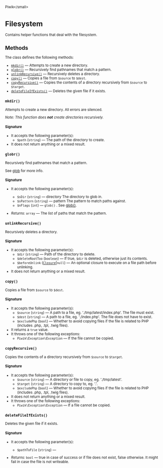 <small>Piwik\</small>

Filesystem
==========

Contains helper functions that deal with the filesystem.

Methods
-------

The class defines the following methods:

- [`mkdir()`](#mkdir) &mdash; Attempts to create a new directory.
- [`globr()`](#globr) &mdash; Recursively find pathnames that match a pattern.
- [`unlinkRecursive()`](#unlinkrecursive) &mdash; Recursively deletes a directory.
- [`copy()`](#copy) &mdash; Copies a file from `$source` to `$dest`.
- [`copyRecursive()`](#copyrecursive) &mdash; Copies the contents of a directory recursively from `$source` to `$target`.
- [`deleteFileIfExists()`](#deletefileifexists) &mdash; Deletes the given file if it exists.

<a name="mkdir" id="mkdir"></a>
<a name="mkdir" id="mkdir"></a>
### `mkdir()`

Attempts to create a new directory. All errors are silenced.

_Note: This function does **not** create directories recursively._

#### Signature

-  It accepts the following parameter(s):
    - `$path` (`string`) &mdash;
       The path of the directory to create.
- It does not return anything or a mixed result.

<a name="globr" id="globr"></a>
<a name="globr" id="globr"></a>
### `globr()`

Recursively find pathnames that match a pattern.

See [glob](http://php.net/manual/en/function.glob.php) for more info.

#### Signature

-  It accepts the following parameter(s):
    - `$sDir` (`string`) &mdash;
       directory The directory to glob in.
    - `$sPattern` (`string`) &mdash;
       pattern The pattern to match paths against.
    - `$nFlags` (`int`) &mdash;
       `glob()` . See [glob()](http://php.net/manual/en/function.glob.php).

- *Returns:*  `array` &mdash;
    The list of paths that match the pattern.

<a name="unlinkrecursive" id="unlinkrecursive"></a>
<a name="unlinkRecursive" id="unlinkRecursive"></a>
### `unlinkRecursive()`

Recursively deletes a directory.

#### Signature

-  It accepts the following parameter(s):
    - `$dir` (`string`) &mdash;
       Path of the directory to delete.
    - `$deleteRootToo` (`boolean`) &mdash;
       If true, `$dir` is deleted, otherwise just its contents.
    - `$beforeUnlink` ([`Closure`](http://php.net/class.Closure)|`null`) &mdash;
       An optional closure to execute on a file path before unlinking.
- It does not return anything or a mixed result.

<a name="copy" id="copy"></a>
<a name="copy" id="copy"></a>
### `copy()`

Copies a file from `$source` to `$dest`.

#### Signature

-  It accepts the following parameter(s):
    - `$source` (`string`) &mdash;
       A path to a file, eg. './tmp/latest/index.php'. The file must exist.
    - `$dest` (`string`) &mdash;
       A path to a file, eg. './index.php'. The file does not have to exist.
    - `$excludePhp` (`bool`) &mdash;
       Whether to avoid copying files if the file is related to PHP (includes .php, .tpl, .twig files).
- It returns a `true` value.
- It throws one of the following exceptions:
    - `Piwik\Exception\Exception` &mdash; If the file cannot be copied.

<a name="copyrecursive" id="copyrecursive"></a>
<a name="copyRecursive" id="copyRecursive"></a>
### `copyRecursive()`

Copies the contents of a directory recursively from `$source` to `$target`.

#### Signature

-  It accepts the following parameter(s):
    - `$source` (`string`) &mdash;
       A directory or file to copy, eg. './tmp/latest'.
    - `$target` (`string`) &mdash;
       A directory to copy to, eg. '.'.
    - `$excludePhp` (`bool`) &mdash;
       Whether to avoid copying files if the file is related to PHP (includes .php, .tpl, .twig files).
- It does not return anything or a mixed result.
- It throws one of the following exceptions:
    - `Piwik\Exception\Exception` &mdash; If a file cannot be copied.

<a name="deletefileifexists" id="deletefileifexists"></a>
<a name="deleteFileIfExists" id="deleteFileIfExists"></a>
### `deleteFileIfExists()`

Deletes the given file if it exists.

#### Signature

-  It accepts the following parameter(s):
    - `$pathToFile` (`string`) &mdash;
      

- *Returns:*  `bool` &mdash;
    true in case of success or if file does not exist, false otherwise. It might fail in case the
               file is not writeable.

